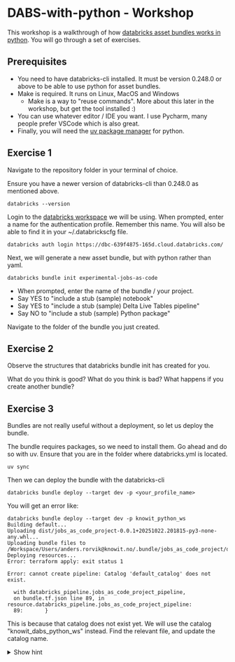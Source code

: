 # DABS-with-python - Workshop
This workshop is a walkthrough of how [databricks asset bundles works in python](https://docs.databricks.com/aws/en/dev-tools/bundles/python/#gsc.tab=0). You will go through a set of exercises.

## Prerequisites

* You need to have databricks-cli installed. It must be version 0.248.0 or above to be able to use python for asset bundles.
* Make is required. It runs on Linux, MacOS and Windows
  * Make is a way to "reuse commands". More about this later in the workshop, but get the tool installed :)
* You can use whatever editor / IDE you want. I use Pycharm, many people prefer VSCode which is also great.
* Finally, you will need the [uv package manager](https://github.com/astral-sh/uv) for python.

## Exercise 1

Navigate to the repository folder in your terminal of choice.

Ensure you have a newer version of databricks-cli than 0.248.0 as mentioned above.
```shell
databricks --version
```

Login to the [databricks workspace](https://dbc-639f4875-165d.cloud.databricks.com/) we will be using.
When prompted, enter a name for the authentication profile. Remember this name. You
will also be able to find it in your ~/.databrickscfg file.

```shell
databricks auth login https://dbc-639f4875-165d.cloud.databricks.com/
```

Next, we will generate a new asset bundle, but with python rather than yaml.

```shell
databricks bundle init experimental-jobs-as-code
```

* When prompted, enter the name of the bundle / your project.
* Say YES to "include a stub (sample) notebook"
* Say YES to "include a stub (sample) Delta Live Tables pipeline"
* Say NO to "include a stub (sample) Python package"

Navigate to the folder of the bundle you just created.

## Exercise 2

Observe the structures that databricks bundle init has created for you.

What do you think is good?
What do you think is bad?
What happens if you create another bundle?

## Exercise 3
Bundles are not really useful without a deployment, so let us deploy the bundle.

The bundle requires packages, so we need to install them. Go ahead and do so with uv.
Ensure that you are in the folder where databricks.yml is located.
```shell
uv sync
```

Then we can deploy the bundle with the databricks-cli
```shell
databricks bundle deploy --target dev -p <your_profile_name>
```

You will get an error like:

```shell
databricks bundle deploy --target dev -p knowit_python_ws
Building default...
Uploading dist/jobs_as_code_project-0.0.1+20251022.201815-py3-none-any.whl...
Uploading bundle files to /Workspace/Users/anders.rorvik@knowit.no/.bundle/jobs_as_code_project/dev/files...
Deploying resources...
Error: terraform apply: exit status 1

Error: cannot create pipeline: Catalog 'default_catalog' does not exist.

  with databricks_pipeline.jobs_as_code_project_pipeline,
  on bundle.tf.json line 89, in resource.databricks_pipeline.jobs_as_code_project_pipeline:
  89:       }
```

This is because that catalog does not exist yet. We will use the catalog "knowit_dabs_python_ws" instead.
Find the relevant file, and update the catalog name.

<details>
  <summary>Show hint</summary>
Have a look at the file jobs_as_code_project_pipeline.py
</details>


